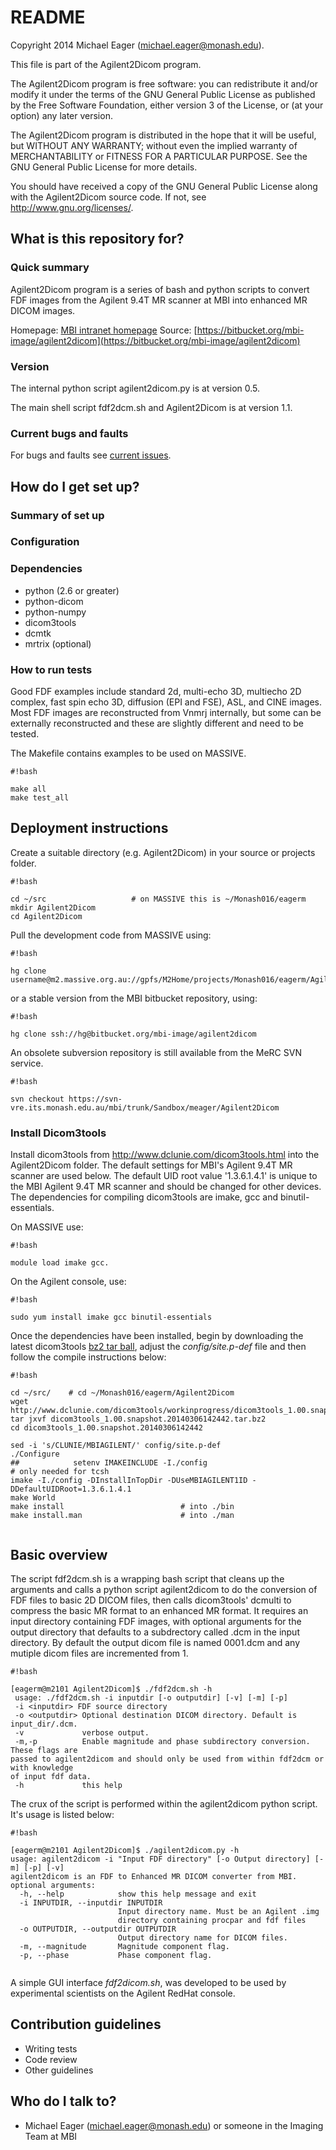 # README #

  Copyright 2014 Michael Eager  (michael.eager@monash.edu).

  This file is part of the Agilent2Dicom program.

  The Agilent2Dicom program is free software: you can redistribute it
  and/or modify it under the terms of the GNU General Public License
  as published by the Free Software Foundation, either version 3 of
  the License, or (at your option) any later version.  

  The Agilent2Dicom program is distributed in the hope that it will be
  useful, but WITHOUT ANY WARRANTY; without even the implied warranty
  of MERCHANTABILITY or FITNESS FOR A PARTICULAR PURPOSE.  See the
  GNU General Public License for more details.

  You should have received a copy of the GNU General Public License
  along with the Agilent2Dicom source code.  If not, see
  <http://www.gnu.org/licenses/>.


## What is this repository for? ##

### Quick summary ###

Agilent2Dicom program is a series of bash and python scripts to convert FDF
images from the Agilent 9.4T MR scanner at MBI into enhanced MR DICOM images.

Homepage: [MBI intranet homepage](https://confluence-vre.its.monash.edu.au/display/MBI/Agilent+FDF+to+Dicom+converter)
Source: [https://bitbucket.org/mbi-image/agilent2dicom](https://bitbucket.org/mbi-image/agilent2dicom)


### Version ###

The internal python script agilent2dicom.py is at version 0.5.

The main shell script fdf2dcm.sh and Agilent2Dicom is at version 1.1.

### Current bugs and faults ###

For bugs and faults see [current issues](https://confluence-vre.its.monash.edu.au/display/MBI/FDF2DCM+debugging).

## How do I get set up? ##

### Summary of set up ###
### Configuration ###
### Dependencies ###

 * python (2.6 or greater)
 * python-dicom
 * python-numpy
 * dicom3tools
 * dcmtk
 * mrtrix (optional)

### How to run tests ###

Good FDF examples include standard 2d, multi-echo 3D, multiecho 2D complex, fast spin echo 3D, diffusion (EPI and FSE), ASL, and CINE images. Most FDF images are reconstructed from Vnmrj internally, but some can be externally reconstructed and these are slightly different and need to be tested.

The Makefile contains examples to be used on MASSIVE.
```
#!bash

make all
make test_all
```


## Deployment instructions ##

Create a suitable directory (e.g. Agilent2Dicom) in your source or projects folder.

```
#!bash

cd ~/src                   # on MASSIVE this is ~/Monash016/eagerm
mkdir Agilent2Dicom
cd Agilent2Dicom
```

Pull the development code from MASSIVE using:

```
#!bash

hg clone username@m2.massive.org.au://gpfs/M2Home/projects/Monash016/eagerm/Agilent2Dicom/Agilent2Dicom
```

or a stable version from the MBI bitbucket repository, using:

```
#!bash

hg clone ssh://hg@bitbucket.org/mbi-image/agilent2dicom
```

An obsolete subversion repository is still available from the MeRC SVN service.
```
#!bash

svn checkout https://svn-vre.its.monash.edu.au/mbi/trunk/Sandbox/meager/Agilent2Dicom
```

### Install Dicom3tools ###

Install dicom3tools from http://www.dclunie.com/dicom3tools.html into the
Agilent2Dicom folder.  The default settings for MBI's Agilent 9.4T MR scanner
are used below.  The default UID root value '1.3.6.1.4.1' is unique to the MBI
Agilent 9.4T MR scanner and should be changed for other devices.  The dependencies for 
compiling dicom3tools are imake, gcc and binutil-essentials.

On MASSIVE use: 
```
#!bash

module load imake gcc.  
```

On the Agilent console, use: 
```
#!bash

sudo yum install imake gcc binutil-essentials
```

Once the dependencies have been installed, begin by downloading the latest dicom3tools [bz2 tar ball](http://www.dclunie.com/dicom3tools/workinprogress/), adjust the _config/site.p-def_ file and then follow the compile instructions below: 
```
#!bash

cd ~/src/    # cd ~/Monash016/eagerm/Agilent2Dicom
wget   http://www.dclunie.com/dicom3tools/workinprogress/dicom3tools_1.00.snapshot.20140306142442.tar.bz2
tar jxvf dicom3tools_1.00.snapshot.20140306142442.tar.bz2
cd dicom3tools_1.00.snapshot.20140306142442

sed -i 's/CLUNIE/MBIAGILENT/' config/site.p-def
./Configure
##            setenv IMAKEINCLUDE -I./config                              # only needed for tcsh
imake -I./config -DInstallInTopDir -DUseMBIAGILENT1ID -DDefaultUIDRoot=1.3.6.1.4.1
make World
make install                          # into ./bin
make install.man                      # into ./man
 
```

## Basic overview ##

The script fdf2dcm.sh is a wrapping bash script that cleans up the arguments and
calls a python script agilent2dicom to do the conversion of FDF files to basic
2D DICOM files, then calls dicom3tools' dcmulti to compress the basic MR format
to an enhanced MR format. It requires an input directory containing FDF images,
with optional arguments for the output directory that defaults to a subdrectory
called .dcm in the input directory. By default the output dicom file is named
0001.dcm and any mutiple dicom files are incremented from 1.


```
#!bash

[eagerm@m2101 Agilent2Dicom]$ ./fdf2dcm.sh -h
 usage: ./fdf2dcm.sh -i inputdir [-o outputdir] [-v] [-m] [-p]
 -i <inputdir> FDF source directory
 -o <outputdir> Optional destination DICOM directory. Default is input_dir/.dcm.
 -v             verbose output.
 -m,-p          Enable magnitude and phase subdirectory conversion. These flags are
passed to agilent2dicom and should only be used from within fdf2dcm or with knowledge
of input fdf data.
 -h             this help
```

 
The crux of the script is performed within the agilent2dicom python script. It's usage is listed below:

```
#!bash

[eagerm@m2101 Agilent2Dicom]$ ./agilent2dicom.py -h
usage: agilent2dicom -i "Input FDF directory" [-o Output directory] [-m] [-p] [-v]
agilent2dicom is an FDF to Enhanced MR DICOM converter from MBI.
optional arguments:
  -h, --help            show this help message and exit
  -i INPUTDIR, --inputdir INPUTDIR
                        Input directory name. Must be an Agilent .img
                        directory containing procpar and fdf files
  -o OUTPUTDIR, --outputdir OUTPUTDIR
                        Output directory name for DICOM files.
  -m, --magnitude       Magnitude component flag.
  -p, --phase           Phase component flag.
 
```

A simple GUI interface *fdf2dicom.sh*, was developed to be used by experimental scientists on the Agilent RedHat console. 



## Contribution guidelines ##

* Writing tests
* Code review
* Other guidelines

## Who do I talk to? ##

* Michael Eager (michael.eager@monash.edu) or someone in the Imaging Team at MBI